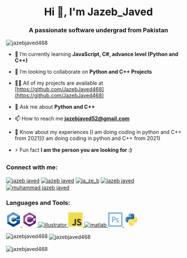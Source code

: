 <h1 align="center">Hi 👋, I'm Jazeb_Javed</h1>
<h3 align="center">A passionate software undergrad from Pakistan</h3>

<p align="left"> <img src="https://komarev.com/ghpvc/?username=jazebjaved468&label=Profile%20views&color=0e75b6&style=flat" alt="jazebjaved468" /> </p>

- 🌱 I’m currently learning **JavaScript, C#, advance level (Python and C++)**

- 👯 I’m looking to collaborate on **Python and C++ Projects**

- 👨‍💻 All of my projects are available at [https://github.com/JazebJaved468](https://github.com/JazebJaved468)

- 💬 Ask me about **Python and C++**

- 📫 How to reach me **jazebjaved52@gmail.com**

- 📄 Know about my experiences [I am doing coding in python and C++ from 2021](I am doing coding in python and C++ from 2021)

- ⚡ Fun fact **I am the person you are looking for :)**

<h3 align="left">Connect with me:</h3>
<p align="left">
<a href="https://linkedin.com/in/jazeb javed" target="blank"><img align="center" src="https://raw.githubusercontent.com/rahuldkjain/github-profile-readme-generator/master/src/images/icons/Social/linked-in-alt.svg" alt="jazeb javed" height="30" width="40" /></a>
<a href="https://fb.com/jazeb javed" target="blank"><img align="center" src="https://raw.githubusercontent.com/rahuldkjain/github-profile-readme-generator/master/src/images/icons/Social/facebook.svg" alt="jazeb javed" height="30" width="40" /></a>
<a href="https://instagram.com/ja_ze_b" target="blank"><img align="center" src="https://raw.githubusercontent.com/rahuldkjain/github-profile-readme-generator/master/src/images/icons/Social/instagram.svg" alt="ja_ze_b" height="30" width="40" /></a>
<a href="https://www.behance.net/jazeb javed" target="blank"><img align="center" src="https://raw.githubusercontent.com/rahuldkjain/github-profile-readme-generator/master/src/images/icons/Social/behance.svg" alt="jazeb javed" height="30" width="40" /></a>
<a href="https://www.hackerrank.com/muhammad jazeb javed" target="blank"><img align="center" src="https://raw.githubusercontent.com/rahuldkjain/github-profile-readme-generator/master/src/images/icons/Social/hackerrank.svg" alt="muhammad jazeb javed" height="30" width="40" /></a>
</p>

<h3 align="left">Languages and Tools:</h3>
<p align="left"> <a href="https://www.w3schools.com/cpp/" target="_blank" rel="noreferrer"> <img src="https://raw.githubusercontent.com/devicons/devicon/master/icons/cplusplus/cplusplus-original.svg" alt="cplusplus" width="40" height="40"/> </a> <a href="https://www.w3schools.com/cs/" target="_blank" rel="noreferrer"> <img src="https://raw.githubusercontent.com/devicons/devicon/master/icons/csharp/csharp-original.svg" alt="csharp" width="40" height="40"/> </a> <a href="https://www.adobe.com/in/products/illustrator.html" target="_blank" rel="noreferrer"> <img src="https://www.vectorlogo.zone/logos/adobe_illustrator/adobe_illustrator-icon.svg" alt="illustrator" width="40" height="40"/> </a> <a href="https://developer.mozilla.org/en-US/docs/Web/JavaScript" target="_blank" rel="noreferrer"> <img src="https://raw.githubusercontent.com/devicons/devicon/master/icons/javascript/javascript-original.svg" alt="javascript" width="40" height="40"/> </a> <a href="https://www.mathworks.com/" target="_blank" rel="noreferrer"> <img src="https://upload.wikimedia.org/wikipedia/commons/2/21/Matlab_Logo.png" alt="matlab" width="40" height="40"/> </a> <a href="https://www.photoshop.com/en" target="_blank" rel="noreferrer"> <img src="https://raw.githubusercontent.com/devicons/devicon/master/icons/photoshop/photoshop-line.svg" alt="photoshop" width="40" height="40"/> </a> <a href="https://www.python.org" target="_blank" rel="noreferrer"> <img src="https://raw.githubusercontent.com/devicons/devicon/master/icons/python/python-original.svg" alt="python" width="40" height="40"/> </a> </p>

<p><img align="left" src="https://github-readme-stats.vercel.app/api/top-langs?username=jazebjaved468&show_icons=true&locale=en&layout=compact" alt="jazebjaved468" /></p>

<p>&nbsp;<img align="center" src="https://github-readme-stats.vercel.app/api?username=jazebjaved468&show_icons=true&locale=en" alt="jazebjaved468" /></p>

<p><img align="center" src="https://github-readme-streak-stats.herokuapp.com/?user=jazebjaved468&" alt="jazebjaved468" /></p>


<!---
JazebJaved468/JazebJaved468 is a ✨ special ✨ repository because its `README.md` (this file) appears on your GitHub profile.
You can click the Preview link to take a look at your changes.
--->
